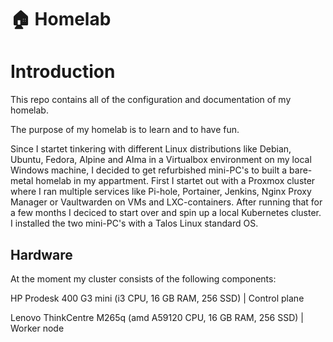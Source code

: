 # 🏠 Homelab

# Introduction

This repo contains all of the configuration and documentation of my homelab.

The purpose of my homelab is to learn and to have fun. 

Since I startet tinkering with different Linux distributions like Debian, Ubuntu, Fedora, Alpine and Alma in a Virtualbox environment on my local Windows machine, I decided to get refurbished mini-PC's to built a bare-metal homelab in my appartment. First I startet out with a Proxmox cluster where I ran multiple services like Pi-hole, Portainer, Jenkins, Nginx Proxy Manager or Vaultwarden on VMs and LXC-containers.
After running that for a few months I deciced to start over and spin up a local Kubernetes cluster. I installed the two mini-PC's with a Talos Linux standard OS.  


## Hardware

At the moment my cluster consists of the following components:

HP Prodesk 400 G3 mini (i3 CPU, 16 GB RAM, 256 SSD) | Control plane

Lenovo ThinkCentre M265q (amd A59120 CPU, 16 GB RAM, 256 SSD) | Worker node